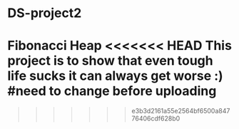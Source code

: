 # DS-project2
Fibonacci Heap
<<<<<<< HEAD
This project is to show that even tough life sucks it can always get worse :) #need to change before uploading
=======
>>>>>>> e3b3d2161a55e2564bf6500a84776406cdf628b0
